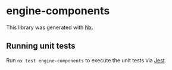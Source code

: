 # engine-components

This library was generated with [Nx](https://nx.dev).

## Running unit tests

Run `nx test engine-components` to execute the unit tests via [Jest](https://jestjs.io).
